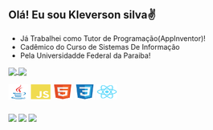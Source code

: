 ## Olá! Eu sou Kleverson silva✌️

- Já Trabalhei como Tutor de Programação(AppInventor)!
- Cadêmico do Curso de Sistemas De Informação
- Pela Universidadde Federal da Paraiba!

<div>  
<a href="https://github.com/kleversonsilva">
  <img height=180em align="center" src="https://github-readme-stats.vercel.app/api?username=kleversonsilva&show_icons=false&theme=dark&include_all_commits=true&count_private=true"/>
</a>
  
<a href="https://github.com/kleversonsilva">
  <img height=180em align="center" src="https://github-readme-stats.vercel.app/api/top-langs?username=kleversonsilva&layout=compact&langs_cout=16&theme=dark" />
</a>
</div>

<div style="display: inline_block"><br>
  <img align="center" alt="Rafa-java" height="30" width="40" src="https://raw.githubusercontent.com/devicons/devicon/master/icons/java/java-original.svg">
  <img align="center" alt="Rafa-Js" height="30" width="40" src="https://raw.githubusercontent.com/devicons/devicon/master/icons/javascript/javascript-plain.svg">
  <img align="center" alt="Rafa-HTML" height="30" width="40" src="https://raw.githubusercontent.com/devicons/devicon/master/icons/html5/html5-original.svg">
  <img align="center" alt="Rafa-css3" height="30" width="40" src="https://raw.githubusercontent.com/devicons/devicon/master/icons/css3/css3-original.svg">
  <img align="center" alt="Rafa-React" height="30" width="40" src="https://raw.githubusercontent.com/devicons/devicon/master/icons/react/react-original.svg">
</div>

  ##

<div>
  <a href="https://instagram.com/kleversonsilvaa" target="_blank"><img src="https://img.shields.io/badge/-Instagram-%23E4405F?style=for-the-badge&logo=instagram&logoColor=white" target="_blank"></a>
 <a href="https://discord.gg/josekleversonndasilva" target="_blank"><img src="https://img.shields.io/badge/Discord-7289DA?style=for-the-badge&logo=discord&logoColor=white" target="_blank"></a> 
 <a href="https://www.linkedin.com/in/kleverson-silva-48751b202" target="_blank"><img src="https://img.shields.io/badge/-LinkedIn-%230077B5?style=for-the-badge&logo=linkedin&logoColor=white" target="_blank"></a> 
</div>
